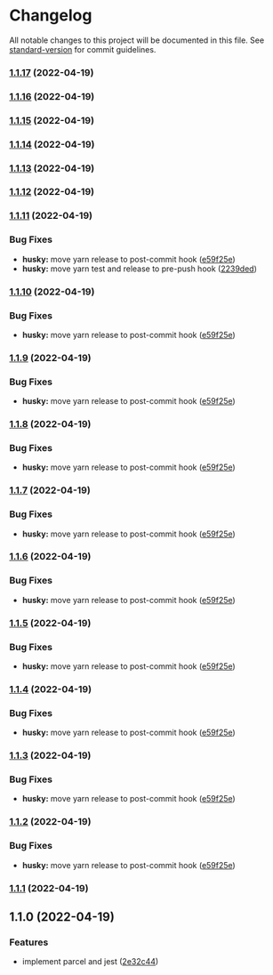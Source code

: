 # Changelog

All notable changes to this project will be documented in this file. See [standard-version](https://github.com/conventional-changelog/standard-version) for commit guidelines.

### [1.1.17](https://github.com/doris-mobi/node-clusterize/compare/v1.1.16...v1.1.17) (2022-04-19)

### [1.1.16](https://github.com/doris-mobi/node-clusterize/compare/v1.1.15...v1.1.16) (2022-04-19)

### [1.1.15](https://github.com/doris-mobi/node-clusterize/compare/v1.1.14...v1.1.15) (2022-04-19)

### [1.1.14](https://github.com/doris-mobi/node-clusterize/compare/v1.1.12...v1.1.14) (2022-04-19)

### [1.1.13](https://github.com/doris-mobi/node-clusterize/compare/v1.1.12...v1.1.13) (2022-04-19)

### [1.1.12](https://github.com/doris-mobi/node-clusterize/compare/v1.1.11...v1.1.12) (2022-04-19)

### [1.1.11](https://github.com/doris-mobi/node-clusterize/compare/v1.1.1...v1.1.11) (2022-04-19)


### Bug Fixes

* **husky:** move yarn release to post-commit hook ([e59f25e](https://github.com/doris-mobi/node-clusterize/commit/e59f25ed3ef3527586f69129ba441549b8eb76b5))
* **husky:** move yarn test and release to pre-push hook ([2239ded](https://github.com/doris-mobi/node-clusterize/commit/2239ded14dfb203691b26317950c7b22f30425ea))

### [1.1.10](https://github.com/doris-mobi/node-clusterize/compare/v1.1.1...v1.1.10) (2022-04-19)


### Bug Fixes

* **husky:** move yarn release to post-commit hook ([e59f25e](https://github.com/doris-mobi/node-clusterize/commit/e59f25ed3ef3527586f69129ba441549b8eb76b5))

### [1.1.9](https://github.com/doris-mobi/node-clusterize/compare/v1.1.1...v1.1.9) (2022-04-19)


### Bug Fixes

* **husky:** move yarn release to post-commit hook ([e59f25e](https://github.com/doris-mobi/node-clusterize/commit/e59f25ed3ef3527586f69129ba441549b8eb76b5))

### [1.1.8](https://github.com/doris-mobi/node-clusterize/compare/v1.1.1...v1.1.8) (2022-04-19)


### Bug Fixes

* **husky:** move yarn release to post-commit hook ([e59f25e](https://github.com/doris-mobi/node-clusterize/commit/e59f25ed3ef3527586f69129ba441549b8eb76b5))

### [1.1.7](https://github.com/doris-mobi/node-clusterize/compare/v1.1.1...v1.1.7) (2022-04-19)


### Bug Fixes

* **husky:** move yarn release to post-commit hook ([e59f25e](https://github.com/doris-mobi/node-clusterize/commit/e59f25ed3ef3527586f69129ba441549b8eb76b5))

### [1.1.6](https://github.com/doris-mobi/node-clusterize/compare/v1.1.1...v1.1.6) (2022-04-19)


### Bug Fixes

* **husky:** move yarn release to post-commit hook ([e59f25e](https://github.com/doris-mobi/node-clusterize/commit/e59f25ed3ef3527586f69129ba441549b8eb76b5))

### [1.1.5](https://github.com/doris-mobi/node-clusterize/compare/v1.1.1...v1.1.5) (2022-04-19)


### Bug Fixes

* **husky:** move yarn release to post-commit hook ([e59f25e](https://github.com/doris-mobi/node-clusterize/commit/e59f25ed3ef3527586f69129ba441549b8eb76b5))

### [1.1.4](https://github.com/doris-mobi/node-clusterize/compare/v1.1.1...v1.1.4) (2022-04-19)


### Bug Fixes

* **husky:** move yarn release to post-commit hook ([e59f25e](https://github.com/doris-mobi/node-clusterize/commit/e59f25ed3ef3527586f69129ba441549b8eb76b5))

### [1.1.3](https://github.com/doris-mobi/node-clusterize/compare/v1.1.1...v1.1.3) (2022-04-19)


### Bug Fixes

* **husky:** move yarn release to post-commit hook ([e59f25e](https://github.com/doris-mobi/node-clusterize/commit/e59f25ed3ef3527586f69129ba441549b8eb76b5))

### [1.1.2](https://github.com/doris-mobi/node-clusterize/compare/v1.1.1...v1.1.2) (2022-04-19)


### Bug Fixes

* **husky:** move yarn release to post-commit hook ([e59f25e](https://github.com/doris-mobi/node-clusterize/commit/e59f25ed3ef3527586f69129ba441549b8eb76b5))

### [1.1.1](https://github.com/doris-mobi/node-clusterize/compare/v1.1.0...v1.1.1) (2022-04-19)

## 1.1.0 (2022-04-19)


### Features

* implement parcel and jest ([2e32c44](https://github.com/doris-mobi/node-clusterize/commit/2e32c4487a57733b538cb29148d0fdfebaea0935))
